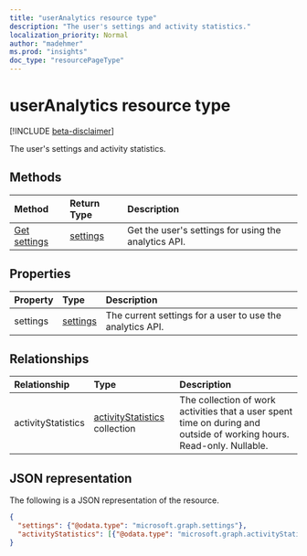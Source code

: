 ```yaml
---
title: "userAnalytics resource type"
description: "The user's settings and activity statistics."
localization_priority: Normal
author: "madehmer"
ms.prod: "insights"
doc_type: "resourcePageType"
---
```


# userAnalytics resource type

[!INCLUDE [beta-disclaimer](../../includes/beta-disclaimer.md)]

The user's settings and activity statistics.

## Methods

| Method       | Return Type | Description |
|:-------------|:------------|:------------|
[Get settings](../api/useranalytics-get-settings.md) | [settings](settings.md) | Get the user's settings for using the analytics API.|

## Properties

| Property     | Type        | Description |
|:-------------|:------------|:------------|
|settings|[settings](settings.md)|The current settings for a user to use the analytics API.|

## Relationships

| Relationship | Type        | Description |
|:-------------|:------------|:------------|
|activityStatistics|[activityStatistics](activitystatistics.md) collection| The collection of work activities that a user spent time on during and outside of working hours. Read-only. Nullable.|

## JSON representation

The following is a JSON representation of the resource.

<!-- {
  "blockType": "resource",
  "optionalProperties": [
    "activityStatistics"
  ],
  "@odata.type": "microsoft.graph.userAnalytics"
}-->

```json
{
  "settings": {"@odata.type": "microsoft.graph.settings"},
  "activityStatistics": [{"@odata.type": "microsoft.graph.activityStatistics"}]
}
```

<!-- uuid: 16cd6b66-4b1a-43a1-adaf-3a886856ed98
2019-02-04 14:57:30 UTC -->
<!-- {
  "type": "#page.annotation",
  "description": "userAnalytics resource",
  "keywords": "",
  "section": "documentation",
  "tocPath": ""
}-->